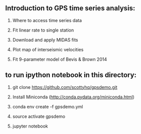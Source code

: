 Introduction to GPS time series analysis:
-------------------
1) Where to access time series data

2) Fit linear rate to single station

3) Download and apply MIDAS fits

4) Plot map of interseismic velocities

5) Fit 9-parameter model of Bevis & Brown 2014

to run ipython notebook in this directory:
------------------
1) git clone https://github.com/scottyhq/gpsdemo.git

2) Install Miniconda (http://conda.pydata.org/miniconda.html)

3) conda env create -f gpsdemo.yml

4) source activate gpsdemo

5) jupyter notebook
